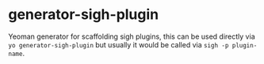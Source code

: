 # generator-sigh-plugin

Yeoman generator for scaffolding sigh plugins, this can be used directly via `yo generator-sigh-plugin` but usually it would be called via `sigh -p plugin-name`.
